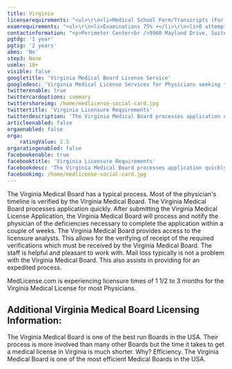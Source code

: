 ```yaml
---
title: Virginia
licenserequirements: "<ul>\r\n<li>Medical School Form/Transcripts (For Domestic Grads)</li>\r\n<li>All Employment/Privileges/PGY for past 5 years</li>\r\n<li>FSMB Board Action</li>\r\n<li>All State Medical Licenses (past/present)</li>\r\n<li>All National Examination Scores (USMLE/FLEX/NBME)</li>\r\n<li>ECFMG Certification</li>\r\n<li>AMA / AOA Profile</li>\r\n</ul>"
examrequirements: "<ul>\r\n<li>Examinations 75% +</li>\r\n<li>0 attempt limit - USMLE Step 3</li>\r\n<li>10 year limit - USMLE</li>\r\n<li>1 year PGY for USA Grads</li>\r\n<li>2 years PGY for Non-USA Grads</li>\r\n<li>State Exam Accepted if Pre-1975</li>\r\n<li>No SPEX Exam Requirement</li>\r\n</ul>"
contactinformation: "<p>Perimeter Center<br />9960 Mayland Drive, Suite 300<br />Henrico, VA 23233<br />Phone: (804) 367-4600<br />Fax: (804) 527-4426</p>\r\n<p><a href=\"https://www.dhp.virginia.gov/Default.htm\">www.dhp.virginia.gov</a></p>"
pgtdg: '1 year'
pgtig: '2 years'
abms: 'No'
step3: None
usmle: 10+
visible: false
googletitle: 'Virginia Medical Board License Service'
googledesc: 'Virginia Medical License Services for Physicians seeking to expedite the State Board Licensure process who will be applying to the Virginia Medical Board'
twitterenable: true
twittercardoptions: summary
twittershareimg: /home/medlicense-social-card.jpg
twittertitle: 'Virginia Licensure Requirements'
twitterdescription: 'The Virginia Medical Board processes application quickly and is very efficient, experiencing licensure times of 1 1/2 to 3 months. The Virginia Medical Board provides access to the licensure analysts which allows for the verifying of receipt of required verifications of the Virginia Medical Board.'
articleenabled: false
orgaenabled: false
orga:
    ratingValue: 2.5
orgaratingenabled: false
facebookenable: true
facebooktitle: 'Virginia Licensure Requirements'
facebookdesc: 'The Virginia Medical Board processes application quickly and is very efficient, experiencing licensure times of 1 1/2 to 3 months. The Virginia Medical Board provides access to the licensure analysts which allows for the verifying of receipt of required verifications of the Virginia Medical Board.'
facebookimg: /home/medlicense-social-card.jpg
---
```


<p>The Virginia Medical Board has a typical process. Most of the physician's timeline is verified by the Virginia Medical Board. The Virginia Medical Board processes application quickly. After submitting the Virginia Medical License Application, the Virginia Medical Board will process and notify the physician of the deficiencies necessary to complete the application within a couple of weeks. The Virginia Medical Board provides access to the licensure analysts. This allows for the verifying of receipt of the required verifications which must be received by the Virginia Medical Board. The staff is helpful and pleasant to work with. Mail loss typically is not a problem with the Virginia Medical Board. This also assists in providing for an expedited process.</p>
<p>MedLicense.com is experiencing licensure times of 1 1/2 to 3 months for the Virginia Medical License for most Physicians.</p>
<h2 id="mcetoc_1ce9moec10">Additional Virginia Medical Board Licensing Information:</h2>
<p>The Virginia Medical Board is one of the best run Boards in the USA. Their process is more involved than many other Boards but the time it takes to get a medical license in Virginia is much shorter. Why? Efficiency. The Virginia Medical Board is one of the most efficient Medical Boards in the USA.</p>